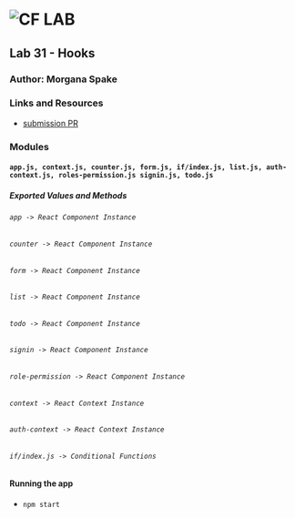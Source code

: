 ![CF](http://i.imgur.com/7v5ASc8.png) LAB  
=================================================  
  
## Lab 31 - Hooks   
  
### Author: Morgana Spake  
  
### Links and Resources  
* [submission PR](https://github.com/401-advanced-javascript-mspake/lab-31/pull/1)  
<!-- * [travis](https://www.travis-ci.com/401-advanced-javascript-mspake/lab-34)   -->
  
<!-- #### Documentation
* [api docs](http://xyz.com) (API servers)
* [jsdoc](http://xyz.com) (Server assignments)
* [styleguide](http://xyz.com) (React assignments) -->

### Modules  
#### `app.js, context.js, counter.js, form.js, if/index.js, list.js, auth-context.js, roles-permission.js signin.js, todo.js`  
##### Exported Values and Methods  
  
###### `app -> React Component Instance`  
###### `counter -> React Component Instance`  
###### `form -> React Component Instance`  
###### `list -> React Component Instance`  
###### `todo -> React Component Instance`  
###### `signin -> React Component Instance`  
###### `role-permission -> React Component Instance`  
###### `context -> React Context Instance`  
###### `auth-context -> React Context Instance`  
###### `if/index.js -> Conditional Functions`  
  
#### Running the app  
* `npm start`  
   
<!-- #### Tests
* How do you run tests?
* What assertions were made?
* What assertions need to be / should be made?

#### UML
Link to an image of the UML for your application and response to events -->